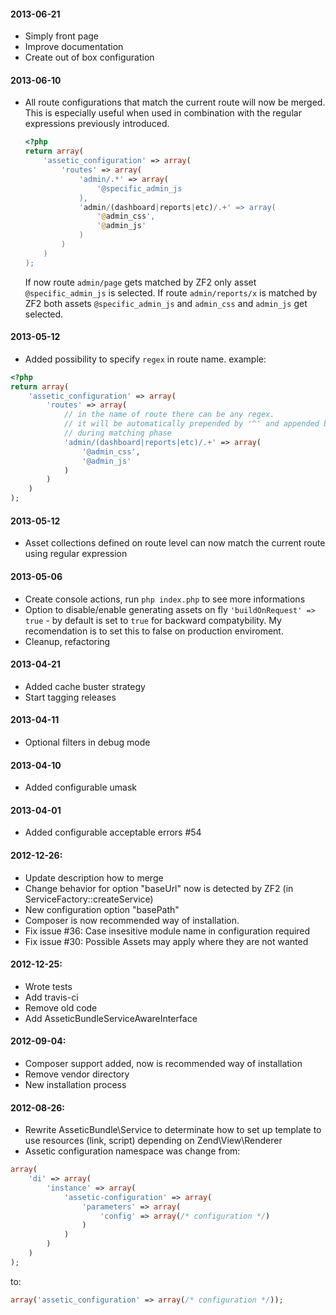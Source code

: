#### 2013-06-21
  * Simply front page
  * Improve documentation
  * Create out of box configuration

#### 2013-06-10
  * All route configurations that match the current route will now be merged. This is especially useful when used in combination with the regular expressions previously introduced. 

    ``` php
    <?php
    return array(
        'assetic_configuration' => array(
            'routes' => array(
                'admin/.*' => array(
                    '@specific_admin_js
                ),
                'admin/(dashboard|reports|etc)/.+' => array(
                    '@admin_css',
                    '@admin_js'
                )
            )
        )
    );
    ```
    
    If now route `admin/page` gets matched by ZF2 only asset `@specific_admin_js` is selected. If route `admin/reports/x` is matched by ZF2 both assets `@specific_admin_js` and `admin_css` and `admin_js` get selected.

#### 2013-05-12
  * Added possibility to specify `regex` in route name. example:

``` php
<?php
return array(
    'assetic_configuration' => array(
        'routes' => array(
            // in the name of route there can be any regex.
            // it will be automatically prepended by '^' and appended by '$'
            // during matching phase
            'admin/(dashboard|reports|etc)/.+' => array(
                '@admin_css',
                '@admin_js'
            )
        )
    )
);
```

#### 2013-05-12
  * Asset collections defined on route level can now match the current route using regular expression

#### 2013-05-06
  * Create console actions, run `php index.php` to see more informations
  * Option to disable/enable generating assets on fly `'buildOnRequest' => true` - by default is set to `true` for backward compatybility. My recomendation is to set this to false on production enviroment.
  * Cleanup, refactoring

#### 2013-04-21
  * Added cache buster strategy
  * Start tagging releases

#### 2013-04-11
  * Optional filters in debug mode

#### 2013-04-10
  * Added configurable umask

#### 2013-04-01
  * Added configurable acceptable errors #54

#### 2012-12-26:
  * Update description how to merge
  * Change behavior for option "baseUrl" now is detected by ZF2 (in ServiceFactory::createService)
  * New configuration option "basePath"
  * Composer is now recommended way of installation.
  * Fix issue #36: Case insesitive module name in configuration required
  * Fix issue #30: Possible Assets may apply where they are not wanted

#### 2012-12-25:
  * Wrote tests
  * Add travis-ci
  * Remove old code
  * Add AsseticBundleServiceAwareInterface

#### 2012-09-04:
  * Composer support added, now is recommended way of installation
  * Remove vendor directory
  * New installation process

#### 2012-08-26:

  * Rewrite AsseticBundle\Service to determinate how to set up template to use resources (link, script) depending on Zend\View\Renderer
  * Assetic configuration namespace was change from:

``` php
array(
    'di' => array(
        'instance' => array(
            'assetic-configuration' => array(
                'parameters' => array(
                    'config' => array(/* configuration */)
                )
            )
        )
    )
);
```

to:

``` php
array('assetic_configuration' => array(/* configuration */));
```
